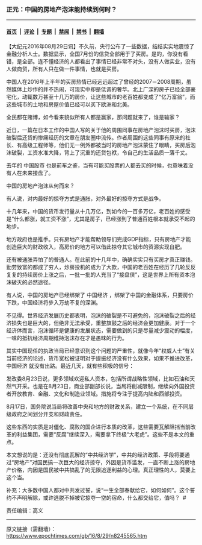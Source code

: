 ### 正元：中国的房地产泡沫能持续到何时？

---

#### [首页](../../../..?n8245565) &nbsp;|&nbsp; [评论](../../../../../epoch-comment?n8245565) &nbsp;|&nbsp; [专题](../../../../../epoch-special?n8245565) &nbsp;|&nbsp; [禁闻](../../../../../epoch-news?n8245565) &nbsp;|&nbsp; [禁书](../../../../../books?n8245565) &nbsp;|&nbsp; [翻墙](https://github.com/gfw-breaker/nogfw/blob/master/README.md?n8245565)


<div class="post_content" id="artbody" itemprop="articleBody">
 <!-- article content begin -->
 <p>
  【大纪元2016年08月29日讯】不久前，央行公布了一些数据，结结实实地震惊了金融分析人士。数据显示，全国7月份的信贷全部用于了买房。是的，你没有看错，是全部。连不懂经济的人都看出了事情已经非常不对头，没有人做实业，没有人做商贸，所有人只在做一件事情，也就是买房。
 </p>
 <p>
  中国人在2016年上半年的买房热情已经远远超过了曾经的2007－2008周期，虽然媒体上炒作的并不热闹，可现实中却是低调的奢华。北上广深的房子已经全部豪宅化，动辄数万甚至十几万的房价，让这些城市的老百姓都变成了“亿万富翁”，而这些城市的土地和房屋价值已经可以买下欧洲和北美。
 </p>
 <p>
  全民都在赌博，如今看来貌似所有人都是赢家，那问题就来了，谁是输家？
 </p>
 <p>
  近日，一篇在日本工作的中国人写的关于他的周围同事在房地产泡沫时买房，泡沫破裂后还贷的惨痛经历的文章在朋友圈中流传。作者周围的这些同事有原来的社长、有高级工程师等，他们无一例外都被当时的房地产泡沫蒙住了眼睛，买房后泡沫破裂，工资水准大降，背上了沉重的还贷包袱，令自己的生活品质一落千丈。
 </p>
 <p>
  去年的
  <ok href="https://www.epochtimes.com/gb/tag/%E4%B8%AD%E5%9B%BD%E8%82%A1%E5%B8%82.html">
   中国股市
  </ok>
  也是前车之鉴，当有可能买股票的人都去买的时候，也意味着没有人在未来接盘了。
 </p>
 <p>
  中国的房地产泡沫从何而来？
 </p>
 <p>
  有人说，对内最好的掠夺方式是通胀，对外最好的掠夺方式是战争。
 </p>
 <p>
  十几年来，中国的货币发行量从十几万亿，到如今的一百多万亿，老百姓的感受是“什么都涨，就工资不涨”，尤其是房子，已经涨到了普通百姓根本就承受不起的地步。
 </p>
 <p>
  地方政府也是推手。只有房地产才能帮助领导们完成GDP指标，只有房地产才能创造巨大的财政收入，高房价的地方可以借此掠夺其它城市的资源实现自肥。
 </p>
 <p>
  还有被通胀弄怕了的普通人。在此前的十几年中，确确实实只有买房才真正赚钱。勤劳致富的都成了穷人，炒房投机的成为了大款，中国的老百姓在经历了几轮反反复复的持续房价上涨之后，一批一批的人充当了“接盘侠”，这是世界上所有资本泡沫破灭的必然途径。
 </p>
 <p>
  有人说，中国的房地产已经绑架了
  <ok href="https://www.epochtimes.com/gb/tag/%E4%B8%AD%E5%9B%BD%E7%BB%8F%E6%B5%8E.html">
   中国经济
  </ok>
  ，绑架了中国的金融体系，只要房价下跌，中国经济将步入万劫不复的深渊。
 </p>
 <p>
  不见得。世界经济发展历史都表明，泡沫的破裂是不可避免的，泡沫破裂之后的经济损失也是巨大的，但绝非无法承受，重整旗鼓之后的经济会更加健康。对于一个经济体而言，泡沫循环是健康的发展状态，需要做到的只是尽量减少震动的幅度，一味的抵抗经济周期维持泡沫存在才是愚昧的行为。
 </p>
 <p>
  其实中国现任的执政当局已经意识到这个问题的严重性，就像今年“权威人士”有关当前经济的论述，货币宽松被证明对于提振经济没有什么效果，如果不推进改革，
  <ok href="https://www.epochtimes.com/gb/tag/%E4%B8%AD%E5%9B%BD%E7%BB%8F%E6%B5%8E.html">
   中国经济
  </ok>
  就没有出路。最近几天，就有些积极的信号：
 </p>
 <p>
  发改委8月23日说，更多领域欢迎私人资本，包括所谓战略性领域，比如石油和天然气开采。也是在8月23日，商业部副部长说，当局将削减限制，继续向外国投资者开放教育、金融、文化和制造业领域。措施将专注于提高内陆和西部投资。
 </p>
 <p>
  8月17日，国务院说当局将改善中央和地方的财政关系，建立一个系统，在不同层级政府之间划分开支和财政责任。
 </p>
 <p>
  这些东西的实质是对僵化、腐败的国企进行本质的改革，这些需要瓦解阻挡当前改革的利益集团，需要“反腐”继续深入，需要拿下终极“大老虎”。这些不是本文的重点。
 </p>
 <p>
  本文想说的是：还没有彻底瓦解的“中共经济学”，中共的经济政策、手段将要通过“房地产”对国民搞一次巨大的经济掠夺，外因是货币滥发，一直不断上涨的房地产价格，内因是国民被中共搞乱了的无限追逐利益的心理。真正理性的人，莫要上这个当。
 </p>
 <p>
  补充：大多数中国人都对中共发过誓，说“一生全部奉献给它，如何如何”。这个誓约不声明解除，或许逃脱不掉被它掠夺一空的宿命，什么都交给它，值吗？  #
 </p>
 <p>
  责任编辑：高义
 </p>
 <!-- article content end -->
 <div id="below_article_ad">
 </div>
</div>


---

原文链接（需翻墙）：https://www.epochtimes.com/gb/16/8/29/n8245565.htm
